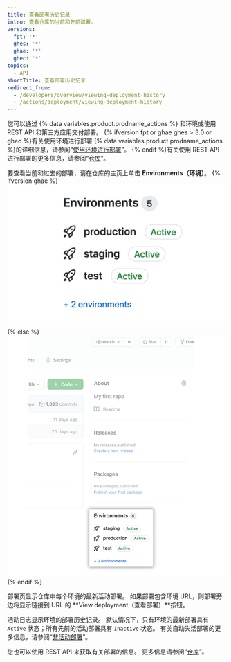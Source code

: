 ```yaml
---
title: 查看部署历史记录
intro: 查看仓库的当前和先前部署。
versions:
  fpt: '*'
  ghes: '*'
  ghae: '*'
  ghec: '*'
topics:
  - API
shortTitle: 查看部署历史记录
redirect_from:
  - /developers/overview/viewing-deployment-history
  - /actions/deployment/viewing-deployment-history
---
```



您可以通过 {% data variables.product.prodname_actions %} 和环境或使用 REST API 和第三方应用交付部署。 {% ifversion fpt or ghae ghes > 3.0 or ghec %}有关使用环境进行部署 {% data variables.product.prodname_actions %}的详细信息，请参阅“[使用环境进行部署](/actions/deployment/using-environments-for-deployment)”。 {% endif %}有关使用 REST API 进行部署的更多信息，请参阅“[仓库](/rest/reference/repos#deployments)”。

要查看当前和过去的部署，请在仓库的主页上单击 **Environments（环境）**。
{% ifversion ghae %}
![环境](/assets/images/enterprise/2.22/environments-sidebar.png){% else %}
![Environments](/assets/images/environments-sidebar.png){% endif %}

部署页显示仓库中每个环境的最新活动部署。 如果部署包含环境 URL，则部署旁边将显示链接到 URL 的 **View deployment（查看部署）**按钮。

活动日志显示环境的部署历史记录。 默认情况下，只有环境的最新部署具有 `Active` 状态；所有先前的活动部署具有 `Inactive` 状态。 有关自动失活部署的更多信息，请参阅“[非活动部署](/rest/reference/deployments#inactive-deployments)”。

您也可以使用 REST API 来获取有关部署的信息。 更多信息请参阅“[仓库](/rest/reference/repos#deployments)”。
